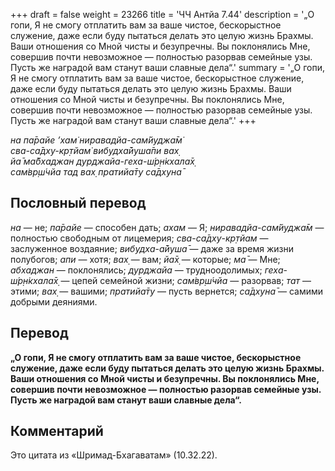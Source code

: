 +++
draft = false
weight = 23266
title = 'ЧЧ Антйа 7.44'
description = '„О гопи, Я не смогу отплатить вам за ваше чистое, бескорыстное служение, даже если буду пытаться делать это целую жизнь Брахмы. Ваши отношения со Мной чисты и безупречны. Вы поклонялись Мне, совершив почти невозможное — полностью разорвав семейные узы. Пусть же наградой вам станут ваши славные дела“.'
summary = '„О гопи, Я не смогу отплатить вам за ваше чистое, бескорыстное служение, даже если буду пытаться делать это целую жизнь Брахмы. Ваши отношения со Мной чисты и безупречны. Вы поклонялись Мне, совершив почти невозможное — полностью разорвав семейные узы. Пусть же наградой вам станут ваши славные дела“.'
+++

_на па̄райе ’хам̇ ниравадйа-сам̇йуджа̄м̇  
сва-са̄дху-кр̣тйам̇ вибудха̄йуша̄пи вах̣  
йа̄ ма̄бхаджан дурджайа-геха-ш́р̣н̇кхала̄х̣  
сам̇вр̣ш́чйа тад вах̣ пратийа̄ту са̄дхуна̄_

## Пословный перевод

_на_ — не; _па̄райе_ — способен дать; _ахам_ — Я; _ниравадйа_\-_сам̇йуджа̄м_ — полностью свободным от лицемерия; _сва_\-_са̄дху_\-_кр̣тйам_ — заслуженное воздаяние; _вибудха_\-_а̄йуша̄_ — даже за время жизни полубогов; _апи_ — хотя; _вах̣_ — вам; _йа̄х̣_ — которые; _ма̄_ — Мне; _абхаджан_ — поклонялись; _дурджайа_ — трудноодолимых; _геха_\-_ш́р̣н̇кхала̄х̣_ — цепей семейной жизни; _сам̇вр̣ш́чйа_ — разорвав; _тат_ — этими; _вах̣_ — вашими; _пратийа̄ту_ — пусть вернется; _са̄дхуна̄_ — самими добрыми деяниями.

## Перевод

**„О гопи, Я не смогу отплатить вам за ваше чистое, бескорыстное служение, даже если буду пытаться делать это целую жизнь Брахмы. Ваши отношения со Мной чисты и безупречны. Вы поклонялись Мне, совершив почти невозможное — полностью разорвав семейные узы. Пусть же наградой вам станут ваши славные дела“.**

## Комментарий

Это цитата из «Шримад-Бхагаватам» (10.32.22).
